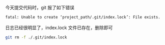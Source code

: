 今天提交代码时，git 报了如下错误

```bash
fatal: Unable to create ‘project_path/.git/index.lock’: File exists.
```

日志已经很明显了，index.lock 文件已存在，删除即可

```bash
git rm -f ./.git/index.lock
```
